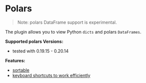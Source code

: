 # Polars
>Note: polars DataFrame support is experimental.

The plugin allows you to view Python `dicts` and polars `DataFrames`.

**Supported polars Versions:**
* tested with 0.19.15 - 0.20.14

**Features:**
- [sortable](./SORTING.md)
- [keyboard shortcuts to work efficiently](./KEYBOARD_SHORTCUTS.md)
